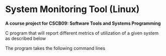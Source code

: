 # System Monitoring Tool (Linux)
**A course project for CSCB09: Software Tools and Systems Programming**

C program that will report different metrics of utilization of a given system as described below

The program takes the following command lines
